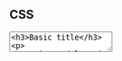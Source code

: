 ## CSS

<textarea code-editor="css" code-result-size="220">
<h3>Basic title</h3>
<p>
Lorem ipsum dolor sit amet, consectetur adipiscing elit. Nulla nunc est, 
ultricies nec leo sit amet, ultricies semper dolor. Donec odio nunc, ornare 
quis turpis in, accumsan sollicitudin mauris.
</p>
<style>
h3 {
  color: royalblue;
}
p {
  color: rebeccapurple;
}
</style>
</textarea>